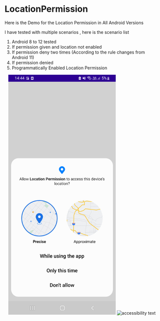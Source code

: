# LocationPermission

Here is the Demo for the Location Permission in All Android Versions

I have tested with multiple scenarios , here is the scenario list

1. Android 8 to 12 tested
2. If permission given and location not enabled
3. If permission deny two times (According to the rule changes from  Android 11)
4. If permission denied
5. Programmatically Enabled Location Permission


<!--![LocationPermission](art/ss_location1.png)-->

<p align="center">
  <img src="art/ss_location1.png" width="350">
  <img src="your_relative_path_here_number_2_large_name" width="350" alt="accessibility text">
</p>

